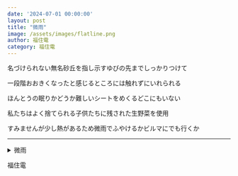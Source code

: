 ```yaml
---
date: '2024-07-01 00:00:00'
layout: post
title: "微雨"
image: /assets/images/flatline.png
author: 福住電
category: 福住電
---
```


<div class="tanka-area"><div class="tanka">
<p>名づけられない無名砂丘を指し示すゆびの先までしっかりつけて</p>

<p>一段階おおきくなったと感じるところには触れずにいれられる</p>

<p>ほんとうの眠りかどうか難しいシートをめくるどこにもいない</p>

<p>私たちはよく捨てられる子供たちに残された生野菜を使用</p>

<p>すみませんが少し熱があるため微雨でふやけるかビルマにでも行くか</p>

</div></div>

---

<details><summary>微雨</summary>
名づけられない無名砂丘を指し示すゆびの先までしっかりつけて<br/>
一段階おおきくなったと感じるところには触れずにいれられる<br/>
ほんとうの眠りかどうか難しいシートをめくるどこにもいない<br/>
私たちはよく捨てられる子供たちに残された生野菜を使用<br/>
すみませんが少し熱があるため微雨でふやけるかビルマにでも行くか<br/>
<br/>

</details>

福住電
